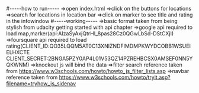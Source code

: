 #-----how to run-----
=>open index.html
=>click on the buttons for locations
=>search for locations in location bar
=>click on marker to see title and rating in the infowindow
#-----working-----
=>basic format taken from being stylish from udacity getting started with api chapter
=>google api required to load map,marker(api:AIzaSyAxjQtrHI_8pas28Cz0QGwLbSd-DStCXjI)
=>foursquare api required to load rating(CLIENT_ID:QO35LQQM5AT0C13XNIZNDFIMDMPKWYDCOBB1WSUEIELHXCTE CLIENT_SECRET:2BNGA5PZY0AP4L01V53QZ14PZREHBCSX0AMSEF0NN5YQKWNM)
=>knockout js will bind the data
=>filter search reference taken from https://www.w3schools.com/howto/howto_js_filter_lists.asp
=>navbar reference taken from https://www.w3schools.com/howto/tryit.asp?filename=tryhow_js_sidenav
